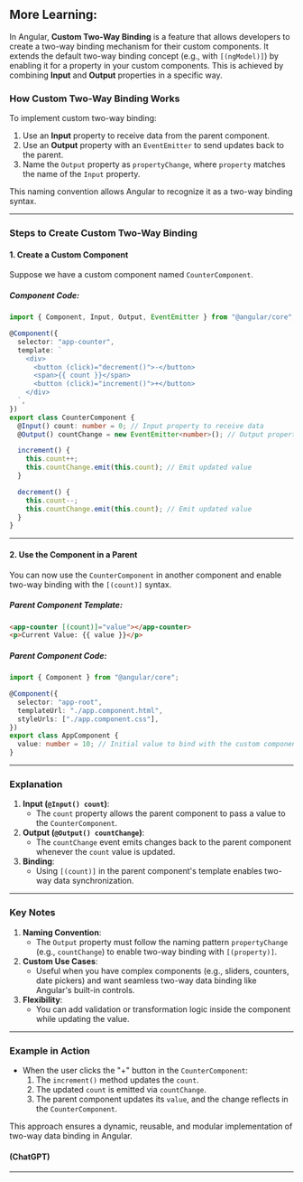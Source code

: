 ## More Learning:

In Angular, **Custom Two-Way Binding** is a feature that allows developers to create a two-way binding mechanism for their custom components. It extends the default two-way binding concept (e.g., with `[(ngModel)]`) by enabling it for a property in your custom components. This is achieved by combining **Input** and **Output** properties in a specific way.

### How Custom Two-Way Binding Works

To implement custom two-way binding:

1. Use an **Input** property to receive data from the parent component.
2. Use an **Output** property with an `EventEmitter` to send updates back to the parent.
3. Name the `Output` property as `propertyChange`, where `property` matches the name of the `Input` property.

This naming convention allows Angular to recognize it as a two-way binding syntax.

---

### Steps to Create Custom Two-Way Binding

#### 1. Create a Custom Component

Suppose we have a custom component named `CounterComponent`.

##### Component Code:

```typescript
import { Component, Input, Output, EventEmitter } from "@angular/core";

@Component({
  selector: "app-counter",
  template: `
    <div>
      <button (click)="decrement()">-</button>
      <span>{{ count }}</span>
      <button (click)="increment()">+</button>
    </div>
  `,
})
export class CounterComponent {
  @Input() count: number = 0; // Input property to receive data
  @Output() countChange = new EventEmitter<number>(); // Output property for two-way binding

  increment() {
    this.count++;
    this.countChange.emit(this.count); // Emit updated value
  }

  decrement() {
    this.count--;
    this.countChange.emit(this.count); // Emit updated value
  }
}
```

---

#### 2. Use the Component in a Parent

You can now use the `CounterComponent` in another component and enable two-way binding with the `[(count)]` syntax.

##### Parent Component Template:

```html
<app-counter [(count)]="value"></app-counter>
<p>Current Value: {{ value }}</p>
```

##### Parent Component Code:

```typescript
import { Component } from "@angular/core";

@Component({
  selector: "app-root",
  templateUrl: "./app.component.html",
  styleUrls: ["./app.component.css"],
})
export class AppComponent {
  value: number = 10; // Initial value to bind with the custom component
}
```

---

### Explanation

1. **Input (`@Input() count`)**:
   - The `count` property allows the parent component to pass a value to the `CounterComponent`.
2. **Output (`@Output() countChange`)**:
   - The `countChange` event emits changes back to the parent component whenever the `count` value is updated.
3. **Binding**:
   - Using `[(count)]` in the parent component's template enables two-way data synchronization.

---

### Key Notes

1. **Naming Convention**:
   - The `Output` property must follow the naming pattern `propertyChange` (e.g., `countChange`) to enable two-way binding with `[(property)]`.
2. **Custom Use Cases**:
   - Useful when you have complex components (e.g., sliders, counters, date pickers) and want seamless two-way data binding like Angular's built-in controls.
3. **Flexibility**:
   - You can add validation or transformation logic inside the component while updating the value.

---

### Example in Action

- When the user clicks the "+" button in the `CounterComponent`:
  1. The `increment()` method updates the `count`.
  2. The updated `count` is emitted via `countChange`.
  3. The parent component updates its `value`, and the change reflects in the `CounterComponent`.

This approach ensures a dynamic, reusable, and modular implementation of two-way data binding in Angular.

#### (ChatGPT)

---

